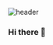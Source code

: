 ![header](https://capsule-render.vercel.app/api?type=Waving&color=auto&height=250&section=header&text=Lee%20SangU&fontSize=70)

### Hi there 👋


<!--

<div><h2>🏆 Award</h2></div>
**swoody1101/swoody1101** is a ✨ _special_ ✨ repository because its `README.md` (this file) appears on your GitHub profile.

Here are some ideas to get you started:

- 🔭 I’m currently working on ...
- 🌱 I’m currently learning ...
- 👯 I’m looking to collaborate on ...
- 🤔 I’m looking for help with ...
- 💬 Ask me about ...
- 📫 How to reach me: ...
- 😄 Pronouns: ...
- ⚡ Fun fact: ...
-->
